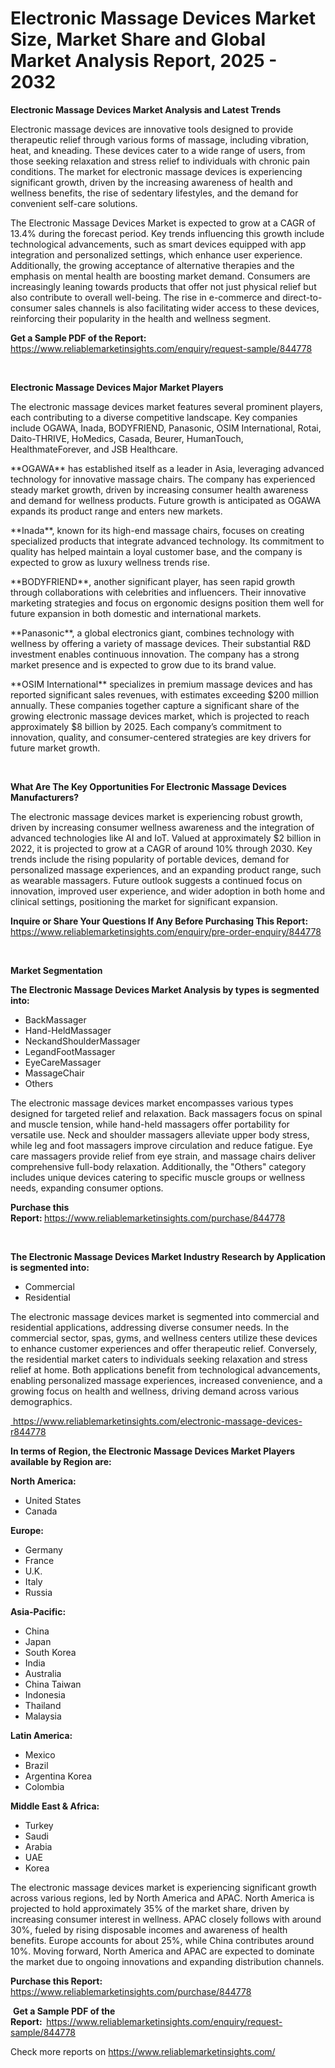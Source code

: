 <p><h1>Electronic Massage Devices Market Size, Market Share and Global Market Analysis Report, 2025 - 2032</h1></p><p><strong>Electronic Massage Devices Market Analysis and Latest Trends</strong></p>
<p><p>Electronic massage devices are innovative tools designed to provide therapeutic relief through various forms of massage, including vibration, heat, and kneading. These devices cater to a wide range of users, from those seeking relaxation and stress relief to individuals with chronic pain conditions. The market for electronic massage devices is experiencing significant growth, driven by the increasing awareness of health and wellness benefits, the rise of sedentary lifestyles, and the demand for convenient self-care solutions.</p><p>The Electronic Massage Devices Market is expected to grow at a CAGR of 13.4% during the forecast period. Key trends influencing this growth include technological advancements, such as smart devices equipped with app integration and personalized settings, which enhance user experience. Additionally, the growing acceptance of alternative therapies and the emphasis on mental health are boosting market demand. Consumers are increasingly leaning towards products that offer not just physical relief but also contribute to overall well-being. The rise in e-commerce and direct-to-consumer sales channels is also facilitating wider access to these devices, reinforcing their popularity in the health and wellness segment.</p></p>
<p><strong>Get a Sample PDF of the Report:&nbsp;</strong> <a href="https://www.reliablemarketinsights.com/enquiry/request-sample/844778?utm_campaign=2131&utm_medium=2&utm_source=Github&utm_content=ia&utm_term=16022025&utm_id=electronic-massage-devices">https://www.reliablemarketinsights.com/enquiry/request-sample/844778</a></p>
<p>&nbsp;</p>
<p><strong>Electronic Massage Devices Major Market Players</strong></p>
<p><p>The electronic massage devices market features several prominent players, each contributing to a diverse competitive landscape. Key companies include OGAWA, Inada, BODYFRIEND, Panasonic, OSIM International, Rotai, Daito-THRIVE, HoMedics, Casada, Beurer, HumanTouch, HealthmateForever, and JSB Healthcare.</p><p>**OGAWA** has established itself as a leader in Asia, leveraging advanced technology for innovative massage chairs. The company has experienced steady market growth, driven by increasing consumer health awareness and demand for wellness products. Future growth is anticipated as OGAWA expands its product range and enters new markets.</p><p>**Inada**, known for its high-end massage chairs, focuses on creating specialized products that integrate advanced technology. Its commitment to quality has helped maintain a loyal customer base, and the company is expected to grow as luxury wellness trends rise.</p><p>**BODYFRIEND**, another significant player, has seen rapid growth through collaborations with celebrities and influencers. Their innovative marketing strategies and focus on ergonomic designs position them well for future expansion in both domestic and international markets.</p><p>**Panasonic**, a global electronics giant, combines technology with wellness by offering a variety of massage devices. Their substantial R&D investment enables continuous innovation. The company has a strong market presence and is expected to grow due to its brand value.</p><p>**OSIM International** specializes in premium massage devices and has reported significant sales revenues, with estimates exceeding $200 million annually. These companies together capture a significant share of the growing electronic massage devices market, which is projected to reach approximately $8 billion by 2025. Each company’s commitment to innovation, quality, and consumer-centered strategies are key drivers for future market growth.</p></p>
<p>&nbsp;</p>
<p><strong>What Are The Key Opportunities For Electronic Massage Devices Manufacturers?</strong></p>
<p><p>The electronic massage devices market is experiencing robust growth, driven by increasing consumer wellness awareness and the integration of advanced technologies like AI and IoT. Valued at approximately $2 billion in 2022, it is projected to grow at a CAGR of around 10% through 2030. Key trends include the rising popularity of portable devices, demand for personalized massage experiences, and an expanding product range, such as wearable massagers. Future outlook suggests a continued focus on innovation, improved user experience, and wider adoption in both home and clinical settings, positioning the market for significant expansion.</p></p>
<p><strong>Inquire or Share Your Questions If Any Before Purchasing This Report:</strong> <a href="https://www.reliablemarketinsights.com/enquiry/pre-order-enquiry/844778?utm_campaign=2131&utm_medium=2&utm_source=Github&utm_content=ia&utm_term=16022025&utm_id=electronic-massage-devices">https://www.reliablemarketinsights.com/enquiry/pre-order-enquiry/844778</a></p>
<p>&nbsp;</p>
<p><strong>Market Segmentation</strong></p>
<p><strong>The Electronic Massage Devices Market Analysis by types is segmented into:</strong></p>
<p><ul><li>BackMassager</li><li>Hand-HeldMassager</li><li>NeckandShoulderMassager</li><li>LegandFootMassager</li><li>EyeCareMassager</li><li>MassageChair</li><li>Others</li></ul></p>
<p><p>The electronic massage devices market encompasses various types designed for targeted relief and relaxation. Back massagers focus on spinal and muscle tension, while hand-held massagers offer portability for versatile use. Neck and shoulder massagers alleviate upper body stress, while leg and foot massagers improve circulation and reduce fatigue. Eye care massagers provide relief from eye strain, and massage chairs deliver comprehensive full-body relaxation. Additionally, the "Others" category includes unique devices catering to specific muscle groups or wellness needs, expanding consumer options.</p></p>
<p><strong>Purchase this Report:&nbsp;</strong><a href="https://www.reliablemarketinsights.com/purchase/844778?utm_campaign=2131&utm_medium=2&utm_source=Github&utm_content=ia&utm_term=16022025&utm_id=electronic-massage-devices">https://www.reliablemarketinsights.com/purchase/844778</a></p>
<p>&nbsp;</p>
<p><strong>The Electronic Massage Devices Market Industry Research by Application is segmented into:</strong></p>
<p><ul><li>Commercial</li><li>Residential</li></ul></p>
<p><p>The electronic massage devices market is segmented into commercial and residential applications, addressing diverse consumer needs. In the commercial sector, spas, gyms, and wellness centers utilize these devices to enhance customer experiences and offer therapeutic relief. Conversely, the residential market caters to individuals seeking relaxation and stress relief at home. Both applications benefit from technological advancements, enabling personalized massage experiences, increased convenience, and a growing focus on health and wellness, driving demand across various demographics.</p></p>
<p><a href="https://www.reliablemarketinsights.com/electronic-massage-devices-r844778?utm_campaign=2131&utm_medium=2&utm_source=Github&utm_content=ia&utm_term=16022025&utm_id=electronic-massage-devices">&nbsp;https://www.reliablemarketinsights.com/electronic-massage-devices-r844778</a></p>
<p><strong>In terms of Region, the Electronic Massage Devices Market Players available by Region are:</strong></p>
<p>
    <p> <strong> North America: </strong>
        <ul>
            <li>United States</li>
            <li>Canada</li>
        </ul>
        </p> 
    <p> <strong> Europe: </strong>
        <ul>
            <li>Germany</li>
            <li>France</li>
            <li>U.K.</li>
            <li>Italy</li>
            <li>Russia</li>
        </ul>
        </p> 
    <p> <strong> Asia-Pacific: </strong>
        <ul>
            <li>China</li>
            <li>Japan</li>
            <li>South Korea</li>
            <li>India</li>
            <li>Australia</li>
            <li>China Taiwan</li>
            <li>Indonesia</li>
            <li>Thailand</li>
            <li>Malaysia</li>
        </ul>
        </p> 
    <p> <strong> Latin America: </strong>
        <ul>
            <li>Mexico</li>
            <li>Brazil</li>
            <li>Argentina Korea</li>
            <li>Colombia</li>
        </ul>
        </p> 
    <p> <strong> Middle East & Africa: </strong>
        <ul>
            <li>Turkey</li>
            <li>Saudi</li>
            <li>Arabia</li>
            <li>UAE</li>
            <li>Korea</li>
        </ul>
    </p>
    </p>
<p><p>The electronic massage devices market is experiencing significant growth across various regions, led by North America and APAC. North America is projected to hold approximately 35% of the market share, driven by increasing consumer interest in wellness. APAC closely follows with around 30%, fueled by rising disposable incomes and awareness of health benefits. Europe accounts for about 25%, while China contributes around 10%. Moving forward, North America and APAC are expected to dominate the market due to ongoing innovations and expanding distribution channels.</p></p>
<p><strong>Purchase this Report: </strong><a href="https://www.reliablemarketinsights.com/purchase/844778?utm_campaign=2131&utm_medium=2&utm_source=Github&utm_content=ia&utm_term=16022025&utm_id=electronic-massage-devices">https://www.reliablemarketinsights.com/purchase/844778</a></p>
<p>&nbsp;<strong>Get a Sample PDF of the Report:&nbsp;&nbsp;</strong><a href="https://www.reliablemarketinsights.com/enquiry/request-sample/844778?utm_campaign=2131&utm_medium=2&utm_source=Github&utm_content=ia&utm_term=16022025&utm_id=electronic-massage-devices">https://www.reliablemarketinsights.com/enquiry/request-sample/844778</a></p>
<p><strong></strong></p>
<p>Check more reports on <a href="https://www.reliablemarketinsights.com/?utm_campaign=2131&utm_medium=2&utm_source=Github&utm_content=ia&utm_term=16022025&utm_id=electronic-massage-devices">https://www.reliablemarketinsights.com/</a></p>